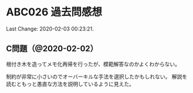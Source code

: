 # ABC026 過去問感想

Last Change: 2020-02-03 00:23:21.

## C問題（@2020-02-02）

根付き木を造ってメモ化再帰を行ったが、模範解答なのかよくわからない。

制約が非常に小さいのでオーバーキルな手法を選択したかもしれない。
解説を読むともっと愚直な方法を説明しているように見えた。

